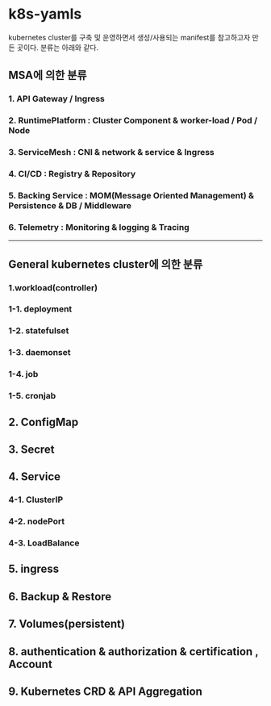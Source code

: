 # k8s-yamls

kubernetes cluster를 구축 및 운영하면서 생성/사용되는 manifest를 참고하고자 만든 곳이다.
분류는 아래와 같다.

## MSA에 의한 분류
### 1. API Gateway / Ingress 
### 2. RuntimePlatform : Cluster Component & worker-load / Pod / Node
### 3. ServiceMesh : CNI & network & service & Ingress
### 4. CI/CD : Registry & Repository
### 5. Backing Service : MOM(Message Oriented Management) & Persistence & DB / Middleware
### 6. Telemetry : Monitoring & logging & Tracing
---
## General kubernetes cluster에 의한 분류
### 1.workload(controller)
### 1-1. deployment
### 1-2. statefulset 
### 1-3. daemonset
### 1-4. job
### 1-5. cronjab

## 2. ConfigMap

## 3. Secret

## 4. Service
### 4-1. ClusterIP
### 4-2. nodePort
### 4-3. LoadBalance

## 5. ingress

## 6. Backup & Restore

## 7. Volumes(persistent)

## 8. authentication & authorization & certification , Account

## 9. Kubernetes CRD & API Aggregation


